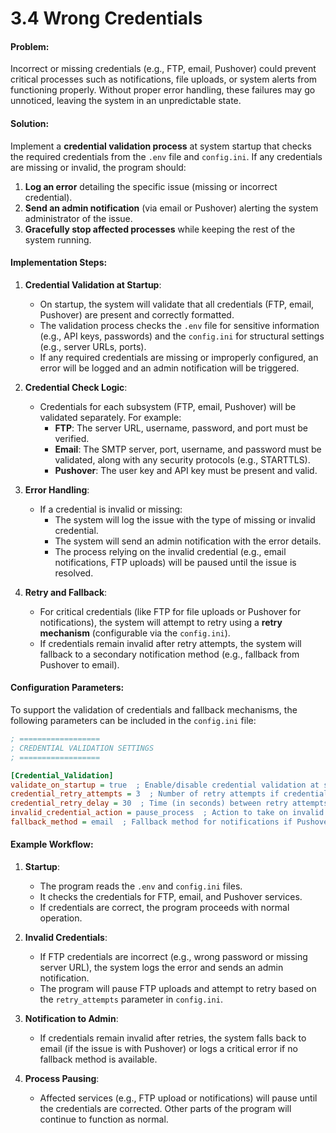 # **3.4 Wrong Credentials**

#### **Problem**:  
Incorrect or missing credentials (e.g., FTP, email, Pushover) could prevent critical processes such as notifications, file uploads, or system alerts from functioning properly. Without proper error handling, these failures may go unnoticed, leaving the system in an unpredictable state.

#### **Solution**:  
Implement a **credential validation process** at system startup that checks the required credentials from the `.env` file and `config.ini`. If any credentials are missing or invalid, the program should:
1. **Log an error** detailing the specific issue (missing or incorrect credential).
2. **Send an admin notification** (via email or Pushover) alerting the system administrator of the issue.
3. **Gracefully stop affected processes** while keeping the rest of the system running.

#### **Implementation Steps**:

1. **Credential Validation at Startup**:
   - On startup, the system will validate that all credentials (FTP, email, Pushover) are present and correctly formatted.
   - The validation process checks the `.env` file for sensitive information (e.g., API keys, passwords) and the `config.ini` for structural settings (e.g., server URLs, ports).
   - If any required credentials are missing or improperly configured, an error will be logged and an admin notification will be triggered.
   
2. **Credential Check Logic**:
   - Credentials for each subsystem (FTP, email, Pushover) will be validated separately. For example:
     - **FTP**: The server URL, username, password, and port must be verified.
     - **Email**: The SMTP server, port, username, and password must be validated, along with any security protocols (e.g., STARTTLS).
     - **Pushover**: The user key and API key must be present and valid.

3. **Error Handling**:
   - If a credential is invalid or missing:
     - The system will log the issue with the type of missing or invalid credential.
     - The system will send an admin notification with the error details.
     - The process relying on the invalid credential (e.g., email notifications, FTP uploads) will be paused until the issue is resolved.

4. **Retry and Fallback**:
   - For critical credentials (like FTP for file uploads or Pushover for notifications), the system will attempt to retry using a **retry mechanism** (configurable via the `config.ini`).
   - If credentials remain invalid after retry attempts, the system will fallback to a secondary notification method (e.g., fallback from Pushover to email).

#### **Configuration Parameters**:

To support the validation of credentials and fallback mechanisms, the following parameters can be included in the `config.ini` file:

```ini
; ==================
; CREDENTIAL VALIDATION SETTINGS
; ==================

[Credential_Validation]
validate_on_startup = true  ; Enable/disable credential validation at startup
credential_retry_attempts = 3  ; Number of retry attempts if credential validation fails
credential_retry_delay = 30  ; Time (in seconds) between retry attempts
invalid_credential_action = pause_process  ; Action to take on invalid credentials (pause_process, stop_system)
fallback_method = email  ; Fallback method for notifications if Pushover fails
```

#### **Example Workflow**:

1. **Startup**:
   - The program reads the `.env` and `config.ini` files.
   - It checks the credentials for FTP, email, and Pushover services.
   - If credentials are correct, the program proceeds with normal operation.

2. **Invalid Credentials**:
   - If FTP credentials are incorrect (e.g., wrong password or missing server URL), the system logs the error and sends an admin notification.
   - The program will pause FTP uploads and attempt to retry based on the `retry_attempts` parameter in `config.ini`.

3. **Notification to Admin**:
   - If credentials remain invalid after retries, the system falls back to email (if the issue is with Pushover) or logs a critical error if no fallback method is available.

4. **Process Pausing**:
   - Affected services (e.g., FTP upload or notifications) will pause until the credentials are corrected. Other parts of the program will continue to function as normal.

